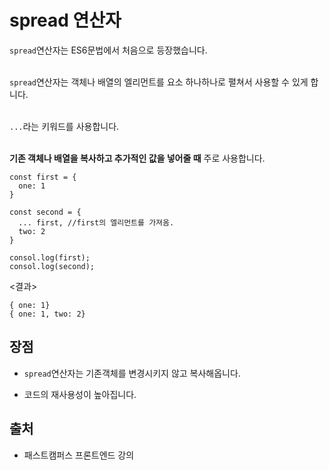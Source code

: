 # spread 연산자

`spread`연산자는 ES6문법에서 처음으로 등장했습니다.<br><br>

`spread`연산자는 객체나 배열의 엘리먼트를 요소 하나하나로 펼쳐서 사용할 수 있게 합니다.<br><br>

`...`라는 키워드를 사용합니다.<br><br>

**기존 객체나 배열을 복사하고 추가적인 값을 넣어줄 때** 주로 사용합니다.

```
const first = {
  one: 1
}

const second = {
  ... first, //first의 엘리먼트를 가져옴.
  two: 2
}

consol.log(first);
consol.log(second);
```

<결과><br>

```
{ one: 1}
{ one: 1, two: 2}
```

## 장점

- `spread`연산자는 기존객체를 변경시키지 않고 복사해옵니다.

- 코드의 재사용성이 높아집니다.

## 출처

- 패스트캠퍼스 프론트엔드 강의

